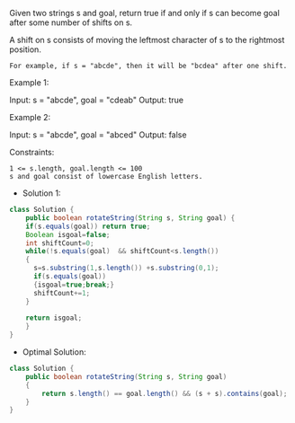 Given two strings s and goal, return true if and only if s can become goal after some number of shifts on s.

A shift on s consists of moving the leftmost character of s to the rightmost position.

    For example, if s = "abcde", then it will be "bcdea" after one shift.

 

Example 1:

Input: s = "abcde", goal = "cdeab"
Output: true

Example 2:

Input: s = "abcde", goal = "abced"
Output: false

 

Constraints:

    1 <= s.length, goal.length <= 100
    s and goal consist of lowercase English letters.


- Solution 1:
``` java
class Solution {
    public boolean rotateString(String s, String goal) {
    if(s.equals(goal)) return true;
    Boolean isgoal=false;
    int shiftCount=0;
    while(!s.equals(goal)  && shiftCount<s.length())
    {
      s=s.substring(1,s.length()) +s.substring(0,1);
      if(s.equals(goal)) 
      {isgoal=true;break;}
      shiftCount+=1;
    }
    
    return isgoal;
    }
}
```
- Optimal Solution:
``` java
class Solution {
    public boolean rotateString(String s, String goal) 
    {
        return s.length() == goal.length() && (s + s).contains(goal);
    }
}
```
